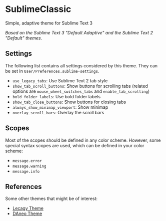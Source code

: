# SublimeClassic
Simple, adaptive theme for Sublime Text 3

*Based on the Sublime Text 3 "Default Adaptive" and the Sublime Text 2 "Default" themes.*

## Settings

The following list contains all settings considered by this theme. They can be set in `User/Preferences.sublime-settings`.

* `use_legacy_tabs`: Use Sublime Text 2 tab style
* `show_tab_scroll_buttons`: Show buttons for scrolling tabs (related options are `mouse_wheel_switches_tabs` and `enable_tab_scrolling`)
* `bold_folder_labels`: Use bold folder labels
* `show_tab_close_buttons`: Show buttons for closing tabs
* `always_show_minimap_viewport`: Show minimap
* `overlay_scroll_bars`: Overlay the scroll bars

## Scopes

Most of the scopes should be defined in any color scheme. However, some special syntax scopes are used, which can be defined in your color scheme:
* `message.error`
* `message.warning`
* `message.info`

## References

Some other themes that might be of interest:
* [Lecagy Theme](https://packagecontrol.io/packages/Theme%20-%20Legacy)
* [DAneo Theme](https://packagecontrol.io/packages/Theme%20-%20DAneo)
